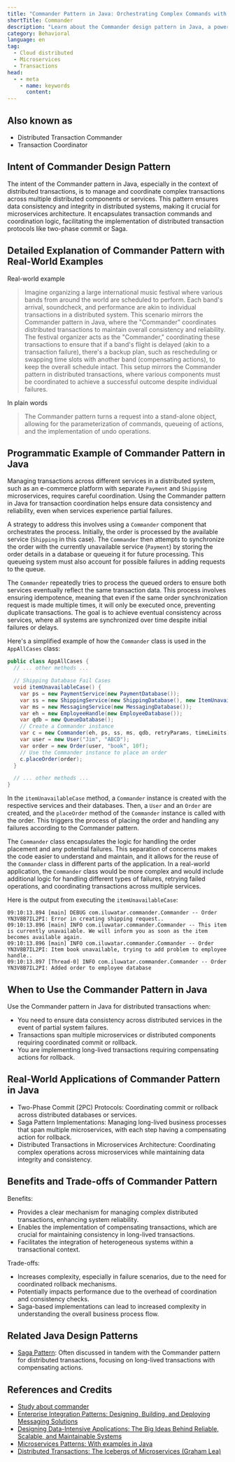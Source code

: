 ```yaml
---
title: "Commander Pattern in Java: Orchestrating Complex Commands with Ease"
shortTitle: Commander
description: "Learn about the Commander design pattern in Java, a powerful approach for managing distributed transactions across multiple services. Ensure data consistency and reliability in your microservices architecture with practical examples and use cases."
category: Behavioral
language: en
tag:
  - Cloud distributed
  - Microservices
  - Transactions
head:
  - - meta
    - name: keywords
      content:
---
```


## Also known as

* Distributed Transaction Commander
* Transaction Coordinator

## Intent of Commander Design Pattern

The intent of the Commander pattern in Java, especially in the context of distributed transactions, is to manage and coordinate complex transactions across multiple distributed components or services. This pattern ensures data consistency and integrity in distributed systems, making it crucial for microservices architecture. It encapsulates transaction commands and coordination logic, facilitating the implementation of distributed transaction protocols like two-phase commit or Saga.

## Detailed Explanation of Commander Pattern with Real-World Examples

Real-world example

> Imagine organizing a large international music festival where various bands from around the world are scheduled to perform. Each band's arrival, soundcheck, and performance are akin to individual transactions in a distributed system. This scenario mirrors the Commander pattern in Java, where the "Commander" coordinates distributed transactions to maintain overall consistency and reliability. The festival organizer acts as the "Commander," coordinating these transactions to ensure that if a band's flight is delayed (akin to a transaction failure), there's a backup plan, such as rescheduling or swapping time slots with another band (compensating actions), to keep the overall schedule intact. This setup mirrors the Commander pattern in distributed transactions, where various components must be coordinated to achieve a successful outcome despite individual failures.

In plain words

> The Commander pattern turns a request into a stand-alone object, allowing for the parameterization of commands, queueing of actions, and the implementation of undo operations.

## Programmatic Example of Commander Pattern in Java

Managing transactions across different services in a distributed system, such as an e-commerce platform with separate `Payment` and `Shipping` microservices, requires careful coordination. Using the Commander pattern in Java for transaction coordination helps ensure data consistency and reliability, even when services experience partial failures.

A strategy to address this involves using a `Commander` component that orchestrates the process. Initially, the order is processed by the available service (`Shipping` in this case). The `Commander` then attempts to synchronize the order with the currently unavailable service (`Payment`) by storing the order details in a database or queueing it for future processing. This queueing system must also account for possible failures in adding requests to the queue.

The `Commander` repeatedly tries to process the queued orders to ensure both services eventually reflect the same transaction data. This process involves ensuring idempotence, meaning that even if the same order synchronization request is made multiple times, it will only be executed once, preventing duplicate transactions. The goal is to achieve eventual consistency across services, where all systems are synchronized over time despite initial failures or delays.

Here's a simplified example of how the `Commander` class is used in the `AppAllCases` class:

```java
public class AppAllCases {
  // ... other methods ...

  // Shipping Database Fail Cases
  void itemUnavailableCase() {
    var ps = new PaymentService(new PaymentDatabase());
    var ss = new ShippingService(new ShippingDatabase(), new ItemUnavailableException());
    var ms = new MessagingService(new MessagingDatabase());
    var eh = new EmployeeHandle(new EmployeeDatabase());
    var qdb = new QueueDatabase();
    // Create a Commander instance
    var c = new Commander(eh, ps, ss, ms, qdb, retryParams, timeLimits);
    var user = new User("Jim", "ABCD");
    var order = new Order(user, "book", 10f);
    // Use the Commander instance to place an order
    c.placeOrder(order);
  }

  // ... other methods ...
}
```

In the `itemUnavailableCase` method, a `Commander` instance is created with the respective services and their databases. Then, a `User` and an `Order` are created, and the `placeOrder` method of the `Commander` instance is called with the order. This triggers the process of placing the order and handling any failures according to the Commander pattern.

The `Commander` class encapsulates the logic for handling the order placement and any potential failures. This separation of concerns makes the code easier to understand and maintain, and it allows for the reuse of the `Commander` class in different parts of the application.  In a real-world application, the `Commander` class would be more complex and would include additional logic for handling different types of failures, retrying failed operations, and coordinating transactions across multiple services.

Here is the output from executing the `itemUnavailableCase`:

```
09:10:13.894 [main] DEBUG com.iluwatar.commander.Commander -- Order YN3V8B7IL2PI: Error in creating shipping request..
09:10:13.896 [main] INFO com.iluwatar.commander.Commander -- This item is currently unavailable. We will inform you as soon as the item becomes available again.
09:10:13.896 [main] INFO com.iluwatar.commander.Commander -- Order YN3V8B7IL2PI: Item book unavailable, trying to add problem to employee handle..
09:10:13.897 [Thread-0] INFO com.iluwatar.commander.Commander -- Order YN3V8B7IL2PI: Added order to employee database
```

## When to Use the Commander Pattern in Java

Use the Commander pattern in Java for distributed transactions when:

* You need to ensure data consistency across distributed services in the event of partial system failures.
* Transactions span multiple microservices or distributed components requiring coordinated commit or rollback.
* You are implementing long-lived transactions requiring compensating actions for rollback.

## Real-World Applications of Commander Pattern in Java

* Two-Phase Commit (2PC) Protocols: Coordinating commit or rollback across distributed databases or services.
* Saga Pattern Implementations: Managing long-lived business processes that span multiple microservices, with each step having a compensating action for rollback.
* Distributed Transactions in Microservices Architecture: Coordinating complex operations across microservices while maintaining data integrity and consistency.

## Benefits and Trade-offs of Commander Pattern

Benefits:

* Provides a clear mechanism for managing complex distributed transactions, enhancing system reliability.
* Enables the implementation of compensating transactions, which are crucial for maintaining consistency in long-lived transactions.
* Facilitates the integration of heterogeneous systems within a transactional context.

Trade-offs:

* Increases complexity, especially in failure scenarios, due to the need for coordinated rollback mechanisms.
* Potentially impacts performance due to the overhead of coordination and consistency checks.
* Saga-based implementations can lead to increased complexity in understanding the overall business process flow.

## Related Java Design Patterns

* [Saga Pattern](https://java-design-patterns.com/patterns/saga/): Often discussed in tandem with the Commander pattern for distributed transactions, focusing on long-lived transactions with compensating actions.

## References and Credits

* [Study about commander](https://runtimehub.com/p/jdp@20240509:commander/)
* [Enterprise Integration Patterns: Designing, Building, and Deploying Messaging Solutions](https://amzn.to/4aATcRe)
* [Designing Data-Intensive Applications: The Big Ideas Behind Reliable, Scalable, and Maintainable Systems](https://amzn.to/4axHwOV)
* [Microservices Patterns: With examples in Java](https://amzn.to/4axjnYW)
* [Distributed Transactions: The Icebergs of Microservices (Graham Lea)](https://www.grahamlea.com/2016/08/distributed-transactions-microservices-icebergs/)
